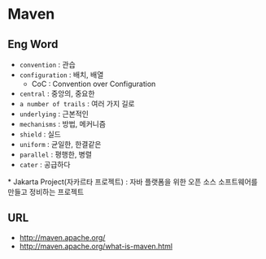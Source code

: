 # Maven

## Eng Word
- `convention` : 관습
- `configuration` : 배치, 배열
    - CoC : Convention over Configuration
- `central` : 중앙의, 중요한
- `a number of trails` : 여러 가지 길로
- `underlying` : 근본적인
- `mechanisms` : 방법, 메커니즘
- `shield` : 실드
- `uniform` : 균일한, 한결같은
- `parallel` : 평행한, 병렬
- `cater` : 공급하다 

\* Jakarta Project(자카르타 프로젝트) : 자바 플랫폼을 위한 오픈 소스 소프트웨어를 만들고 정비하는 프로젝트

## URL
- <http://maven.apache.org/>
- <http://maven.apache.org/what-is-maven.html>
